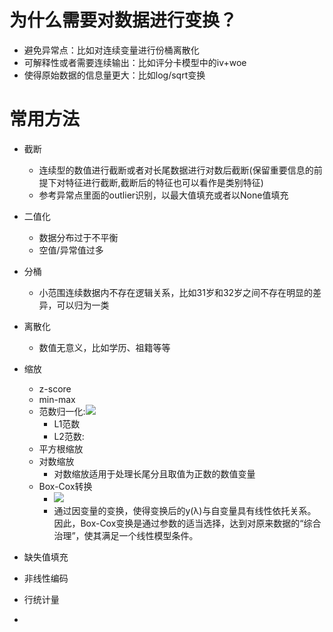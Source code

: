 # 为什么需要对数据进行变换？
- 避免异常点：比如对连续变量进行份桶离散化
- 可解释性或者需要连续输出：比如评分卡模型中的iv+woe
- 使得原始数据的信息量更大：比如log/sqrt变换

# 常用方法
- 截断
    - 连续型的数值进行截断或者对长尾数据进行对数后截断(保留重要信息的前提下对特征进行截断,截断后的特征也可以看作是类别特征)
    - 参考异常点里面的outlier识别，以最大值填充或者以None值填充
- 二值化
    - 数据分布过于不平衡
    - 空值/异常值过多
- 分桶
    - 小范围连续数据内不存在逻辑关系，比如31岁和32岁之间不存在明显的差异，可以归为一类
- 离散化    
    - 数值无意义，比如学历、祖籍等等
- 缩放
    - z-score
    - min-max
    - 范数归一化:![](https://tva1.sinaimg.cn/large/006y8mN6gy1g8mf5xdj2sj3031011jr6.jpg)
        - L1范数
        - L2范数:
    - 平方根缩放
    - 对数缩放
        - 对数缩放适用于处理长尾分且取值为正数的数值变量
    - Box-Cox转换
        - ![](https://tva1.sinaimg.cn/large/006y8mN6ly1g8mfjjwir3j309m038gln.jpg)
        - 通过因变量的变换，使得变换后的y(λ)与自变量具有线性依托关系。因此，Box-Cox变换是通过参数的适当选择，达到对原来数据的“综合治理”，使其满足一个线性模型条件。
   
- 缺失值填充
- 非线性编码
- 行统计量
- 